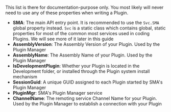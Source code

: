 This list is there for documentation-purpose only. You most likely will never need to use any of these properties when writing a Plugin.

- **SMA**: The main API entry point. It is recommended to use the `Svc.SMA` global property instead. `Svc` is a static class which contains global, static properties for most of the common most services used in coding Plugins. We will see more of it later in this guide
- **AssemblyVersion**: The Assembly Version of your Plugin. Used by the Plugin Manager
- **AssemblyName**: The Assembly Name of your Plugin. Used by the Plugin Manager
- **IsDevelopmentPlugin**: Whether your Plugin is located in the Development folder, or installed through the Plugin system install mechanism
- **SessionGuid**: A unique GUID assigned to each Plugin started by SMA's Plugin Manager
- **PluginMgr**: SMA's Plugin Manager service
- **ChannelName**: The remoting service Channel Name for your Plugin. Used by the Plugin Manager to establish a connection with your Plugin